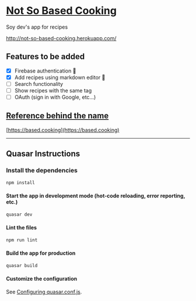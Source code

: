 # [Not So Based Cooking](http://not-so-based-cooking.herokuapp.com/)

Soy dev's app for recipes

http://not-so-based-cooking.herokuapp.com/

## Features to be added

- [x] Firebase authentication 🥳
- [x] Add recipes using markdown editor 🥳
- [ ] Search functionality
- [ ] Show recipes with the same tag
- [ ] OAuth (sign in with Google, etc...)

## [Reference behind the name](https://www.youtube.com/watch?v=ykNEkiYr0QM)

[https://based.cooking](https://based.cooking)

---

## Quasar Instructions

### Install the dependencies

```bash
npm install
```

#### Start the app in development mode (hot-code reloading, error reporting, etc.)

```bash
quasar dev
```

#### Lint the files

```bash
npm run lint
```

#### Build the app for production

```bash
quasar build
```

#### Customize the configuration

See [Configuring quasar.conf.js](https://v1.quasar.dev/quasar-cli/quasar-conf-js).
